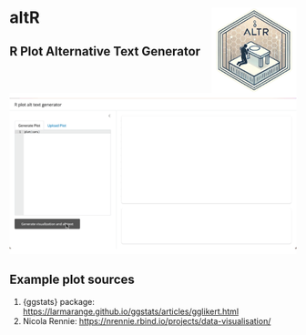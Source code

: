 # altR <img src="images/logo.png" align="right" height="149" width="149"/>

## R Plot Alternative Text Generator

![](images/gif.gif)

## Example plot sources

1. {ggstats} package: <https://larmarange.github.io/ggstats/articles/gglikert.html>
2. Nicola Rennie: <https://nrennie.rbind.io/projects/data-visualisation/>